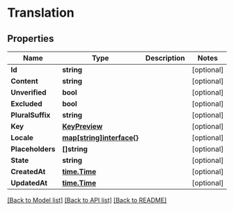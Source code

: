 # Translation

## Properties

Name | Type | Description | Notes
------------ | ------------- | ------------- | -------------
**Id** | **string** |  | [optional] 
**Content** | **string** |  | [optional] 
**Unverified** | **bool** |  | [optional] 
**Excluded** | **bool** |  | [optional] 
**PluralSuffix** | **string** |  | [optional] 
**Key** | [**KeyPreview**](key_preview.md) |  | [optional] 
**Locale** | [**map[string]interface{}**](object.md) |  | [optional] 
**Placeholders** | **[]string** |  | [optional] 
**State** | **string** |  | [optional] 
**CreatedAt** | [**time.Time**](time.Time.md) |  | [optional] 
**UpdatedAt** | [**time.Time**](time.Time.md) |  | [optional] 

[[Back to Model list]](../README.md#documentation-for-models) [[Back to API list]](../README.md#documentation-for-api-endpoints) [[Back to README]](../README.md)


